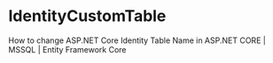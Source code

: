 # IdentityCustomTable
How to change ASP.NET Core Identity Table Name in ASP.NET CORE | MSSQL | Entity Framework Core 

